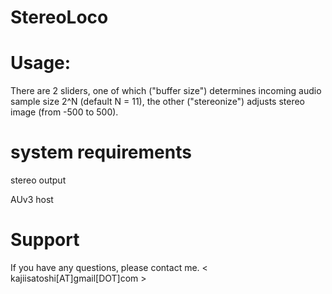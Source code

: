 # StereoLoco

# Usage:

There are 2 sliders, one of which ("buffer size") determines incoming audio sample size 2^N (default N = 11), 
the other ("stereonize") adjusts stereo image (from -500 to 500).

# system requirements 

stereo output

AUv3 host

# Support

If you have any questions, please contact me. < kajiisatoshi[AT]gmail[DOT]com >
